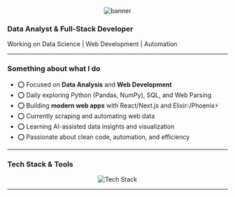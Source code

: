 <!-- Profile banner (optional) -->
<p align="center">
  <img src="https://capsule-render.vercel.app/api?type=waving&color=gradient&height=200&section=header&text=Web%20Developer%20And%20Data%20Analyst&fontSize=40&fontAlign=50&fontColor=ffffff" alt="banner" />
</p>

<!-- <h1 align="center">Hi there, I'm Aex 🚀</h1> -->

<p align="center">
  <h3><b>Data Analyst & Full-Stack Developer</b></h3>
  Working on Data Science | Web Development | Automation<br>
</p>

<!-- <p align="center">
  <img src="https://komarev.com/ghpvc/?username=Harakirigi&style=flat-square&color=blue" alt="profile views" /> 
  <img alt="GitHub followers" src="https://img.shields.io/github/followers/Harakirigi?style=social" />
  <img src="https://img.shields.io/github/stars/Harakirigi?style=social" alt="GitHub Stars" />
</p> -->

---

### Something about what I do

- ⭕ Focused on **Data Analysis** and **Web Development**
- ⭕ Daily exploring Python (Pandas, NumPy), SQL, and Web Parsing
- ⭕ Building **modern web apps** with React/Next.js and Elixir💧/Phoenix⚡
- ⭕ Currently scraping and automating web data
- ⭕ Learning AI-assisted data insights and visualization
- ⭕ Passionate about clean code, automation, and efficiency

---

###  Tech Stack & Tools

<p align="center">
  <img src="https://skillicons.dev/icons?i=python,javascript,mongodb,postgres,react,nextjs,elixir,figma" alt="Tech Stack" />
</p>

---

<!-- ### 📊 GitHub Stats

<p align="center">
  <img src="https://github-readme-stats.vercel.app/api?username=Harakirigi&show_icons=true&theme=tokyonight&hide_border=true" alt="GitHub Stats" />
</p>

<p align="center">
  <img src="https://github-readme-streak-stats.herokuapp.com?user=Harakirigi&theme=tokyonight&hide_border=true" alt="GitHub Streak" />
</p>

<p align="center">
  <img src="https://github-readme-activity-graph.cyclic.app/graph?username=Harakirigi&theme=tokyo-night&hide_border=true" alt="Activity Graph" />
</p> -->

<!-- ---

### 🏆 GitHub Trophies

<p align="center">
  <img src="https://github-profile-trophy.vercel.app/?username=Harakirigi&theme=dracula&no-frame=true&row=2&column=4" alt="GitHub Trophies" />
</p> -->

<!-- ---

### 🐍 Contribution Snake

<p align="center">
  <img src="https://raw.githubusercontent.com/Harakirigi/Harakirigi/output/github-contribution-grid-snake.svg" alt="snake gif" />
</p>

--- -->

<!-- ### 📈 Top Languages

<p align="center">
  <img src="https://github-readme-stats.vercel.app/api/top-langs/?username=Harakirigi&layout=compact&theme=tokyonight&hide_border=true" alt="Top Languages" />
</p>

---

### 🔗 Connect with Me

<p align="center">
  <a href="https://linkedin.com/in/Harakirigi" target="_blank"><img src="https://img.shields.io/badge/-LinkedIn-blue?style=for-the-badge&logo=linkedin" alt="LinkedIn" /></a>
  <a href="mailto:nkomyt2@gmail.com"><img src="https://img.shields.io/badge/-Gmail-c14438?style=for-the-badge&logo=Gmail&logoColor=white" alt="Gmail" /></a>
</p> -->

<!-- ---

### 🚀 Latest Projects

- ⭕ **Web Parser App**: Automating data extraction from government stats platform
- ⭕ **Full-stack Web App**: Real-time messenger application with Phoenix Framework
- ⭕ **API Automation**: Automating workflows using Python and REST APIs -->
<!-- - ⭕ **Data Dashboard**: Visualizing market trends using Pandas & Matplotlib -->

<!-- ---

### 📚 Currently Learning

- Advanced Pandas & SQL optimization
- Real-time data streaming with Phoenix Channels
- Next.js 14 & Server Components
- ML-powered data visualizations

--- -->

<!-- ### ✍️ Latest Blog Posts *(Optional, auto update)*

- [How to Automate Data Parsing in Python](https://dev.to/Harakirigi/how-to-automate-data-parsing-in-python)
- [SQL Tricks for Data Analysts](https://dev.to/Harakirigi/sql-tricks-for-data-analysts)
- [Building Reactive Web Apps with Phoenix LiveView](https://dev.to/Harakirigi/building-reactive-web-apps-with-phoenix-liveview)

--- -->

<!-- <p align="center">✨ Thank you for visiting my profile! ✨</p>
<p align="center">
  <img src="https://readme-typing-svg.demolab.com?font=Fira+Code&size=24&pause=1000&center=true&width=435&lines=Keep+learning;Keep+building;Keep+exploring+data!" alt="Typing SVG" />
</p> -->
